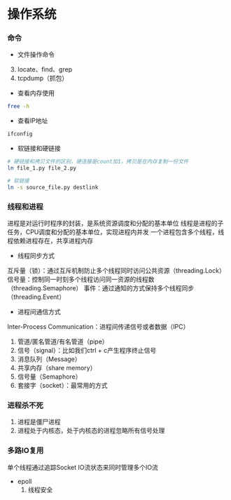 # 操作系统


### 命令

* 文件操作命令

3. locate、find、grep
4. tcpdump（抓包）


* 查看内存使用

```sh
free -h
```

* 查看IP地址

```sh
ifconfig
```

* 软链接和硬链接

```sh
# 硬链接和拷贝文件的区别，硬连接是count加1，拷贝是在内存复制一份文件
ln file_1.py file_2.py

# 软链接
ln -s source_file.py destlink
```



### 线程和进程

进程是对运行时程序的封装，是系统资源调度和分配的基本单位
线程是进程的子任务，CPU调度和分配的基本单位，实现进程内并发
一个进程包含多个线程，线程依赖进程存在，共享进程内存

* 线程同步方式

互斥量（锁）：通过互斥机制防止多个线程同时访问公共资源（threading.Lock）
信号量：控制同一时刻多个线程访问同一资源的线程数（threading.Semaphore）
事件：通过通知的方式保持多个线程同步（threading.Event）

* 进程间通信方式

Inter-Process Communication：进程间传递信号或者数据（IPC）

1. 管道/匿名管道/有名管道（pipe）
2. 信号（signal）：比如我们ctrl + c产生程序终止信号
3. 消息队列（Message）
4. 共享内存（share memory）
5. 信号量（Semaphore）
6. 套接字（socket）：最常用的方式



### 进程杀不死

1. 进程是僵尸进程
2. 进程处于内核态，处于内核态的进程忽略所有信号处理


### 多路IO复用

单个线程通过追踪Socket IO流状态来同时管理多个IO流


* epoll
  1. 线程安全
